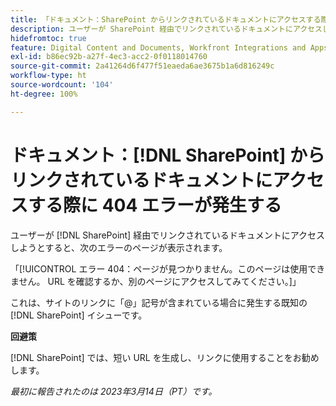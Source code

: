 ```yaml
---
title: 「ドキュメント：SharePoint からリンクされているドキュメントにアクセスする際に 404 エラーが発生する」
description: ユーザーが SharePoint 経由でリンクされているドキュメントにアクセスしようとすると、404 エラーのページが表示されます。
hidefromtoc: true
feature: Digital Content and Documents, Workfront Integrations and Apps
exl-id: b86ec92b-a27f-4ec3-acc2-0f0118014760
source-git-commit: 2a41264d6f477f51eaeda6ae3675b1a6d816249c
workflow-type: ht
source-wordcount: '104'
ht-degree: 100%

---
```


# ドキュメント：[!DNL SharePoint] からリンクされているドキュメントにアクセスする際に 404 エラーが発生する

<!--Requested article. This issue is on the WF and WFP TOCs.-->

ユーザーが [!DNL SharePoint] 経由でリンクされているドキュメントにアクセスしようとすると、次のエラーのページが表示されます。

「[!UICONTROL エラー 404：ページが見つかりません。このページは使用できません。 URL を確認するか、別のページにアクセスしてみてください。]」

これは、サイトのリンクに「@」記号が含まれている場合に発生する既知の [!DNL SharePoint] イシューです。

**回避策**

[!DNL SharePoint] では、短い URL を生成し、リンクに使用することをお勧めします。

_最初に報告されたのは 2023年3月14日（PT）です。_
